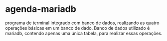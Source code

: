 # agenda-mariadb
programa de terminal integrado com banco de dados, realizando as quatro operações básicas em um banco de dado.
Banco de dados utilizado é mariadb, contendo apenas uma única tabela, para realizar essas operações. 
